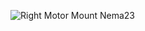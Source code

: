 ![Right Motor Mount Nema23](https://user-images.githubusercontent.com/37383368/138204532-f9cbfa21-ca38-42eb-9229-42de5eca7819.PNG)

